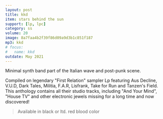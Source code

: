 ```yaml
---
layout: post
title: kkd
item: stars behind the sun
support: [lp, lpc]
category: ss
volume: 20
image: 8a7faa4b2f39f86d09a9d3b1c851f187
mp3: kkd
# focus:
#   name: kkd
outdate: May 2021
---
```


Minimal synth band part of the Italian wave and post-punk scene.

Compiled on legendary "First Relation" sampler Lp featuring Aus Decline, V.U.D, Dark Tales, Militia, F.A.R, Lisfrank, Take for Run and Tanzen's Field.
This anthology contains all their studio tracks, including "And Your Mind", "House TV" and other electronic jewels missing for a long time and now discovered!

> Available in black or ltd. red blood color
